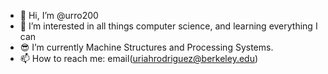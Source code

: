 - 👺 Hi, I’m @urro200
- 👀 I’m interested in all things computer science, and learning everything I can
- 😎 I’m currently Machine Structures and Processing Systems.
- 📫 How to reach me: email(uriahrodriguez@berkeley.edu)

<!---
urro200/urro200 is a ✨ special ✨ repository because its `README.md` (this file) appears on your GitHub profile.
You can click the Preview link to take a look at your changes.
--->
